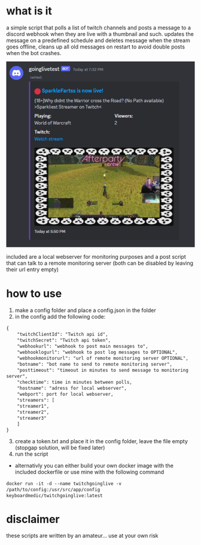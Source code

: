 # what is it
a simple script that polls a list of twitch channels and posts a message to a discord webhook when they are live with a thumbnail and such. updates the message on a predefined schedule and deletes message when the stream goes offline, cleans up all old messages on restart to avoid double posts when the bot crashes.

![Alt text](screenshot.png?raw=true "Title")

included are a local webserver for monitoring purposes and a post script that can talk to a remote monitoring server (both can be disabled by leaving their url entry empty)

# how to use
1. make a config folder and place a config.json in the folder
2. in the config add the following code:
```
{
    "twitchClientId": "Twitch api id",
    "twitchSecret": "Twitch api token",
    "webhookurl": "webhook to post main messages to",
    "webhooklogurl": "webhook to post log messages to OPTIONAL",
    "webhookmonitorurl": "url of remote monitoring server OPTIONAL",
    "botname": "bot name to send to remote monitoring server",
    "posttimeout": "timeout in minutes to send message to monitoring server",
    "checktime": time in minutes between polls,
    "hostname": "adress for local webserver",
    "webport": port for local webserver,
    "streamers": [
    "streamer1",
    "streamer2",
    "streamer3"
    ]
}

```
3. create a token.txt and place it in the config folder, leave the file empty (stopgap solution, will be fixed later)
4. run the script

* alternativly you can either build your own docker image with the included dockerfile or use mine with the following command
```
docker run -it -d --name twitchgoinglive -v /path/to/config:/usr/src/app/config keyboardmedic/twitchgoinglive:latest
```

# disclaimer
these scripts are written by an amateur... use at your own risk